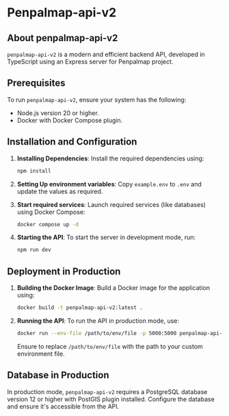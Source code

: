 # Penpalmap-api-v2

## About penpalmap-api-v2

`penpalmap-api-v2` is a modern and efficient backend API, developed in TypeScript using an Express server for Penpalmap project.

## Prerequisites

To run `penpalmap-api-v2`, ensure your system has the following:

- Node.js version 20 or higher.
- Docker with Docker Compose plugin.

## Installation and Configuration

1. **Installing Dependencies**: Install the required dependencies using:

   ```bash
   npm install
   ```

2. **Setting Up environment variables**: Copy `example.env` to `.env` and update the values as required.

3. **Start required services**: Launch required services (like databases) using Docker Compose:

   ```bash
   docker compose up -d
   ```

4. **Starting the API**: To start the server in development mode, run:
   ```bash
   npm run dev
   ```

## Deployment in Production

1. **Building the Docker Image**: Build a Docker image for the application using:

   ```bash
   docker build -t penpalmap-api-v2:latest .
   ```

2. **Running the API**: To run the API in production mode, use:

   ```bash
   docker run --env-file /path/to/env/file -p 5000:5000 penpalmap-api-v2:latest
   ```

   Ensure to replace `/path/to/env/file` with the path to your custom environment file.

## Database in Production

In production mode, `penpalmap-api-v2` requires a PostgreSQL database version 12 or higher with PostGIS plugin installed. Configure the database and ensure it's accessible from the API.
